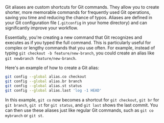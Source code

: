 Git aliases are custom shortcuts for Git commands. They allow you to create shorter, more memorable commands for frequently used Git operations, saving you time and reducing the chance of typos. Aliases are defined in your Git configuration file (`.gitconfig` in your home directory) and can significantly improve your workflow.

Essentially, you're creating a new command that Git recognizes and executes as if you typed the full command. This is particularly useful for complex or lengthy commands that you use often. For example, instead of typing `git checkout -b feature/new-branch`, you could create an alias like `git newbranch feature/new-branch`.

Here's an example of how to create a Git alias:

```bash
git config --global alias.co checkout
git config --global alias.br branch
git config --global alias.st status
git config --global alias.last 'log -1 HEAD'
```

In this example, `git co` now becomes a shortcut for `git checkout`, `git br` for `git branch`, `git st` for `git status`, and `git last` shows the last commit. You can then use these aliases just like regular Git commands, such as `git co mybranch` or `git st`.